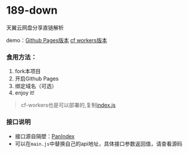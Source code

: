# 189-down
天翼云网盘分享直链解析

demo：[Github Pages版本](https://github.com/libsgh/PanIndex)
[cf workers版本](https://small-sun-fadd.noki.workers.dev/)

### 食用方法：
1. fork本项目
2. 开启Github Pages
3. 绑定域名（可选）
4. enjoy it!
> cf-workers也是可以部署的,复制[index.js](https://small-sun-fadd.noki.workers.dev/)

### 接口说明

- 接口源自隔壁：[PanIndex](https://github.com/libsgh/PanIndex)
- 可以在`main.js`中替换自己的api地址，具体接口参数返回值，请查看源码
